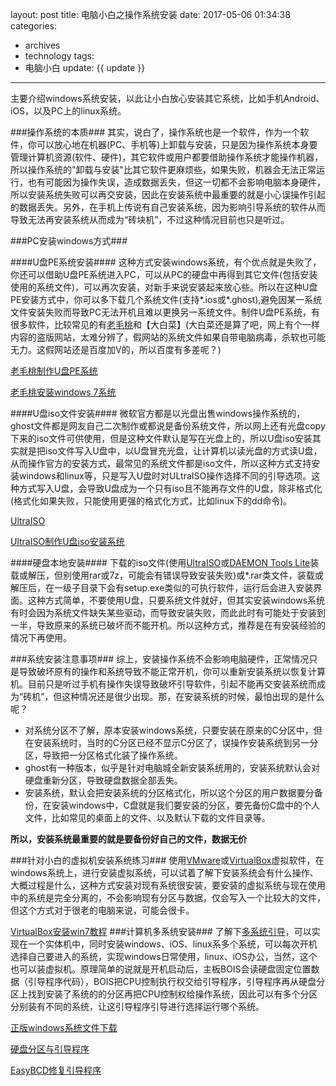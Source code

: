 layout: post
title: 电脑小白之操作系统安装
date: 2017-05-06 01:34:38
categories:
  - archives
  - technology
tags:
  - 电脑小白
update: {{ update }}
---
主要介绍windows系统安装，以此让小白放心安装其它系统，比如手机Android、iOS，以及PC上的linux系统。
<!-- more -->
###操作系统的本质###
其实，说白了，操作系统也是一个软件，作为一个软件，你可以放心地在机器(PC、手机等)上卸载与安装，只是因为操作系统本身要管理计算机资源(软件、硬件)，其它软件或用户都要借助操作系统才能操作机器，所以操作系统的"卸载与安装"比其它软件更麻烦些，如果失败，机器会无法正常运行，也有可能因为操作失误，造成数据丢失，但这一切都不会影响电脑本身硬件，所以安装系统失败可以再交安装，因此在安装系统中最重要的就是小心误操作引起的数据丢失。另外，在手机上传说有自己安装系统，因为影响引导系统的软件从而导致无法再安装系统从而成为“砖块机”，不过这种情况目前也只是听过。

###PC安装windows方式###

####U盘PE系统安装####
这种方式安装windows系统，有个优点就是失败了，你还可以借助U盘PE系统进入PC，可以从PC的硬盘中再得到其它文件(包括安装使用的系统文件)，可以再次安装，对新手来说安装起来放心些。所以在这种U盘PE安装方式中，你可以多下载几个系统文件(支持*.ios或*.ghost),避免因某一系统文件安装失败而导致PC无法开机且难以更换另一系统文件。制件U盘PE系统，有很多软件，比较常见的有[老毛桃](http://www.laomaotao.org/)和【大白菜】(大白菜还是算了吧，网上有个一样内容的盗版网站，太难分辨了，假网站的系统文件如果自带电脑病毒，杀软也可能无力。这假网站还是百度加V的，所以百度有多差呢？)

[老毛桃制作U盘PE系统](http://www.laomaotao.org/jiaocheng/92/upqdzz.html)

[老毛桃安装windows 7系统](http://www.laomaotao.org/jiaocheng/92/upzwin7.html)

####U盘iso文件安装####
微软官方都是以光盘出售windows操作系统的，ghost文件都是网友自己二次制作或都说是备份系统文件，所以网上还有光盘copy下来的iso文件可供使用，但是这种文件默认是写在光盘上的，所以U盘iso安装其实就是把iso文件写入U盘中，以U盘冒充光盘，让计算机以读光盘的方式读U盘，从而操作官方的安装方式，最常见的系统文件都是iso文件，所以这种方式支持安装windows和linux等，只是写入U盘时对ULtraISO操作选择不同的引导选项。这种方式写入U盘，会导致U盘成为一个只有iso且不能再存文件的U盘，除非格式化(格式化如果失败，只能使用更强的格式化方式，比如linux下的dd命令)。

[UltraISO](https://cn.ultraiso.net/xiazai.html)

[UltraISO制作U盘iso安装系统](http://blog.csdn.net/baigoocn/article/details/47406473)

####硬盘本地安装####
下载的iso文件(使用[UltraISO](https://cn.ultraiso.net/xiazai.html)或[DAEMON Tools Lite](https://daemon-tools.softonic.com.br/)装载或解压，但别使用rar或7z，可能会有错误导致安装失败)或*.rar类文件，装载或解压后，在一级子目录下会有setup.exe类似的可执行软件，运行后会进入安装界面。这种方式简单，不要使用U盘，只要系统文件就好，但其实安装windows系统有时会因为系统文件缺失某些驱动，而导致安装失败，而此此时有可能处于安装到一半，导致原来的系统已破坏而不能开机。所以这种方式，推荐是在有安装经验的情况下再使用。

###系统安装注意事项###
综上，安装操作系统不会影响电脑硬件，正常情况只是导致破坏原有的操作和系统导致不能正常开机，你可以重新安装系统以恢复计算机。目前只是听过手机有操作失误导致破坏引导软件，引起不能再交安装系统而成为“砖机”，但这种情况还是很少出现。那，在安装系统的时候，最怕出现的是什么呢？

- 对系统分区不了解，原本安装windows系统，只要安装在原来的C分区中，但在安装系统时，当时的C分区已经不显示C分区了，误操作安装系统到另一分区，导致把一分区格式化装了操作系统。
- ghost有一种版本，似乎是针对电脑城全新安装系统用的，安装系统默认会对硬盘重新分区，导致硬盘数据全部丢失。
- 安装系统，默认会把安装系统的分区格式化，所以这个分区的用户数据要分备份，在安装windows中，C盘就是我们要安装的分区，要先备份C盘中的个人文件，比如常见的桌面上的文件、以及默认下载的文件目录等。

**所以，安装系统最重要的就是要备份好自己的文件，数据无价**

###针对小白的虚拟机安装系统练习###
使用[VMware](http://www.vmware.com/cn.html)或[VirtualBox](https://www.virtualbox.org/wiki/Downloads)虚拟软件，在windows系统上，进行安装虚拟系统，可以试着了解下安装系统会有什么操作、大概过程是什么，这种方式安装对现有系统很安装，要安装的虚拟系统与现在使用中的系统是完全分离的，不会影响现有分区与数据，仅会写入一个比较大的文件，但这个方式对于很老的电脑来说，可能会很卡。

[VirtualBox安装win7教程](http://blog.xuite.net/yh96301/blog/30283132-VirtualBox+%E5%AE%89%E8%A3%9D+Windows+7+%E4%BD%9C%E6%A5%AD%E7%B3%BB%E7%B5%B1)
###计算机多系统安装###
了解下[多系统引导](http://cn.linux.vbird.org/linux_basic/0130designlinux_2.php#partition_mbr)，可以实现在一个实体机中，同时安装windows、iOS、linux系多个系统，可以每次开机选择自己要进入的系统，实现windows日常使用，linux、iOS办公，当然，这个也可以装虚拟机。原理简单的说就是开机启动后，主板BOIS会读硬盘固定位置数据（引导程序代码），BOIS把CPU控制执行权交给引导程序，引导程序再从硬盘分区上找到安装了系统的的分区再把CPU控制权给操作系统，因此可以有多个分区分别装有不同的系统，让这引导程序引导进行选择运行哪个系统。


[正版windows系统文件下载](http://msdn.itellyou.cn/)

[硬盘分区与引导程序](http://cn.linux.vbird.org/linux_basic/0130designlinux_2.php#partition_table)

[EasyBCD修复引导程序](http://neosmart.net/EasyRE/)